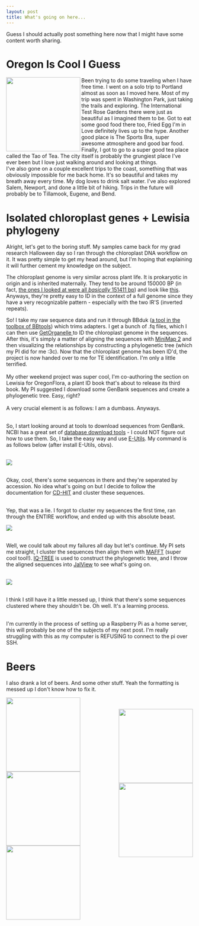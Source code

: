 ```yaml
---
layout: post
title: What's going on here...
---
```


Guess I should actually post something here now that I might have some content worth sharing. 

<h1>Oregon Is Cool I Guess</h1>


<img src="https://i.imgur.com/K2zC9Gz.jpg" align="left" width="200">Been trying to do some traveling when I have free time. I went on a solo trip to Portland almost as soon as I moved here. Most of my trip was spent in Washington Park, just taking the trails and exploring. 
The International Test Rose Gardens there were just as beautiful as I imagined them to be. Got to eat some good food there too, Fried Egg I'm in Love definitely lives up to the hype. Another good place is The Sports Bra, super awesome atmosphere and good bar food. 
Finally, I got to go to a super good tea place called the Tao of Tea. The city itself is probably the grungiest place I've ever been but I love just walking around and looking at things. <br> I've also gone on a couple excellent trips to the coast, 
something that was obviously impossible for me back home. It's so beautiful and takes my breath away every time. My dog loves to drink salt water. I've also explored Salem, Newport, and done a little bit of hiking. Trips in the future will probably be to Tillamook, Eugene, and Bend.<br>

<h1>Isolated chloroplast genes + Lewisia phylogeny</h1>

Alright, let's get to the boring stuff. My samples came back for my grad research Halloween day so I ran through the chloroplast DNA workflow on it. It was pretty simple to get my head around, but I'm hoping that explaining it will further cement my knowledge on the subject.

The chloroplast genome is very similar across plant life. It is prokaryotic in origin and is inherited maternally. They tend to be around 150000 BP (in fact, <a href="https://i.imgur.com/8a0Aleo.png">the ones I looked at were all *basically* 151411 bp</a>) and look like <a href="https://i.imgur.com/IfN9opC.png">this</A>.
Anyways, they're pretty easy to ID in the context of a full genome since they have a very recognizable pattern - especially with the two IR'S (inverted repeats).<br>

So! I take my raw sequence data and run it through BBduk (<a href="https://jgi.doe.gov/data-and-tools/software-tools/bbtools/">a tool in the toolbox of BBtools</a>) which trims adapters. I get a bunch of .fq files, which I can then use <a href="https://github.com/Kinggerm/GetOrganelle">GetOrganelle </a> to ID the chloroplast genome in the sequences.
After this, it's simply a matter of aligning the sequences with <a href="https://github.com/lh3/minimap2">MiniMap 2</a> and then visualizing the relationships by constructing a phylogenetic tree (which my PI did for me :3c). Now that the chloroplast genome has been ID'd, the project is now handed over to me for TE identification. I'm only a little terrified.
<br><br>
My other weekend project was super cool, I'm co-authoring the section on Lewisia for OregonFlora, a plant ID book that's about to release its third book. My PI suggested I download some GenBank sequences and create a phylogenetic tree. Easy, right?
<br><br>
A very crucial element is as follows: I am a dumbass. Anyways.<br><br>

So, I start looking around at tools to download sequences from GenBank. NCBI has a great set of <a href="https://www.ncbi.nlm.nih.gov/datasets/docs/v2/download-and-install/">database download tools</a> - I could NOT figure out how to use them. So, I take the easy way and use <a href="https://www.ncbi.nlm.nih.gov/books/NBK25501/">E-Utils</a>.
My command is as follows below (after install E-Utils, obvs).<br><br>

<img src="https://i.imgur.com/pFBzQOH.png"><br><br>

Okay, cool, there's some sequences in there and they're seperated by accession. No idea what's going on but I decide to follow the documentation for <a href="https://sites.google.com/view/cd-hit">CD-HIT</a> and cluster these sequences.<br><br>

Yep, that was a lie. I forgot to cluster my sequences the first time, ran through the ENTIRE workflow, and ended up with this absolute beast.<br>

<img src="https://i.imgur.com/rthVgCT.png"><br><br>

Well, we could talk about my failures all day but let's continue. My PI sets me straight, I cluster the sequences then align them with <a href="https://mafft.cbrc.jp/alignment/software/">MAFFT</a> (super cool tool!). <a href="http://www.iqtree.org/">IQ-TREE</a> is used to construct the phylogenetic tree, and I throw the aligned sequences into <a href="https://www.jalview.org/">JalView</a> to see what's going on.<br><br> 

<img src="https://i.imgur.com/HSnr0yv.png"><br><br>

I think I still have it a little messed up, I think that there's some sequences clustered where they shouldn't be. Oh well. It's a learning process.<br><br>

I'm currently in the process of setting up a Raspberry Pi as a home server, this will probably be one of the subjects of my next post. I'm really struggling with this as my computer is REFUSING to connect to the pi over SSH.

<h1>Beers</h1>

I also drank a lot of beers. And some other stuff. Yeah the formatting is messed up I don't know how to fix it.<br>

<img src="https://i.imgur.com/yBp95By.jpg" align="left" width="200"><br>

<img src="https://i.imgur.com/DEvCbfI.jpg" align ="right" width="200"><br>

<img src="https://i.imgur.com/MRh1S7d.jpg" align="left" width="200"><br>

<img src="https://i.imgur.com/M7yxnBv.jpg" align="right" width="200"><br>

<img src="https://i.imgur.com/ouOyuPo.jpg" align="left" width="200"><br>
